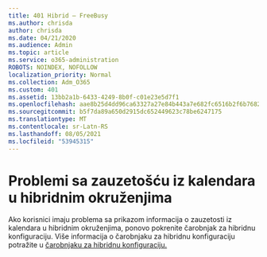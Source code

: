 ```yaml
---
title: 401 Hibrid – FreeBusy
ms.author: chrisda
author: chrisda
ms.date: 04/21/2020
ms.audience: Admin
ms.topic: article
ms.service: o365-administration
ROBOTS: NOINDEX, NOFOLLOW
localization_priority: Normal
ms.collection: Adm_O365
ms.custom: 401
ms.assetid: 13bb2a1b-6433-4249-8b0f-c01e23e5d7f1
ms.openlocfilehash: aae8b25d4dd96ca63327a27e84b443a7e682fc6516b2f6b76820da6b125dc1f4
ms.sourcegitcommit: b5f7da89a650d2915dc652449623c78be6247175
ms.translationtype: MT
ms.contentlocale: sr-Latn-RS
ms.lasthandoff: 08/05/2021
ms.locfileid: "53945315"
---
```

# <a name="calendar-freebusy-issues-in-hybrid-environments"></a>Problemi sa zauzetošću iz kalendara u hibridnim okruženjima

Ako korisnici imaju problema sa prikazom informacija o zauzetosti iz kalendara u hibridnim okruženjima, ponovo pokrenite čarobnjak za hibridnu konfiguraciju. Više informacija o čarobnjaku za hibridnu konfiguraciju potražite u [čarobnjaku za hibridnu konfiguraciju.](https://go.microsoft.com/fwlink/p/?linkid=528149)
